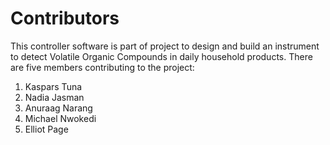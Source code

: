 # Contributors

This controller software is part of project to design and build an instrument to detect Volatile Organic Compounds
in daily household products. There are five members contributing to the project:

1. Kaspars Tuna
2. Nadia Jasman
3. Anuraag Narang
4. Michael Nwokedi
5. Elliot Page
